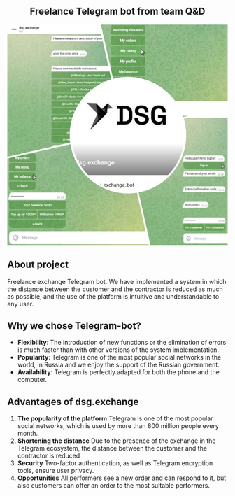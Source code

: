<div align="center">
  
  <h2 align="center">Freelance Telegram bot from team Q&D</h2>
</div>

![screen3](images/скрин3.jpg)

## About project
Freelance exchange Telegram bot. We have implemented a system in which the distance between the customer and the contractor is reduced as much as possible, and the use of the platform is intuitive and understandable to any user.

## Why we chose Telegram-bot?
* **Flexibility**: The introduction of new functions or the elimination of errors is much faster than with other versions of the system implementation.
* **Popularity**: Telegram is one of the most popular social networks in the world, in Russia and we enjoy the support of the Russian government.
* **Availability**: Telegram is perfectly adapted for both the phone and the computer.

## Advantages of dsg.exchange
1. **The popularity of the platform** Telegram is one of the most popular social networks, which is used by more than 800 million people every month.
2. **Shortening the distance** Due to the presence of the exchange in the Telegram ecosystem, the distance between the customer and the contractor is reduced
3. **Security** Two-factor authentication, as well as Telegram encryption tools, ensure user privacy.
4. **Opportunities** All performers see a new order and can respond to it, but also customers can offer an order to the most suitable performers.
